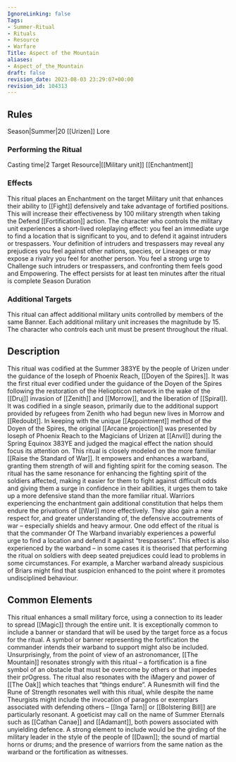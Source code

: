```yaml
---
IgnoreLinking: false
Tags:
- Summer-Ritual
- Rituals
- Resource
- Warfare
Title: Aspect of the Mountain
aliases:
- Aspect_of_the_Mountain
draft: false
revision_date: 2023-08-03 23:29:07+00:00
revision_id: 104313
---
```


## Rules
Season|Summer|20
[[Urizen]] Lore
### Performing the Ritual
Casting time|2 Target Resource|[[Military unit]]
[[Enchantment]]
### Effects
This ritual places an Enchantment on the target Military unit that enhances their ability to [[Fight]] defensively and take advantage of fortified positions. This will increase their effectiveness by 100 military strength when taking the Defend [[Fortification]] action.
The character who controls the military unit experiences a short-lived roleplaying effect: you feel an immediate urge to find a location that is significant to you, and to defend it against intruders or trespassers. Your definition of intruders and trespassers may reveal any prejudices you feel against other nations, species, or Lineages or may expose a rivalry you feel for another person. You feel a strong urge to Challenge such intruders or trespassers, and confronting them feels good and Empowering. The effect persists for at least ten minutes after the ritual is complete
Season Duration
### Additional Targets
This ritual can affect additional military units controlled by members of the same Banner. Each additional military unit increases the magnitude by 15. The character who controls each unit must be present throughout the ritual.
## Description
This ritual was codified at the Summer 383YE by the people of Urizen under the guidance of the Ioseph of Phoenix Reach, [[Doyen of the Spires]]. It was the first ritual ever codified under the guidance of the Doyen of the Spires following the restoration of the Heliopticon network in the wake of the [[Druj]] invasion of [[Zenith]] and [[Morrow]], and the liberation of [[Spiral]]. It was codified in a single season, primarily due to the additional support provided by refugees from Zenith who had begun new lives in Morrow and [[Redoubt]]. In keeping with the unique [[Appointment]] method of the Doyen of the Spires, the original [[Arcane projection]] was presented by Ioseph of Phoenix Reach to the Magicians of Urizen at [[Anvil]] during the Spring Equinox 383YE and judged the magical effect the nation should focus its attention on.
This ritual is closely modeled on the more familiar [[Raise the Standard of War]]. It empowers and enhances a warband, granting them strength of will and fighting spirit for the coming season. The ritual has the same resonance for enhancing the fighting spirit of the soldiers affected, making it easier for them to fight against difficult odds and giving them a surge in confidence in their abilities, it urges them to take up a more defensive stand than the more familiar ritual. 
Warriors experiencing the enchantment gain additional constitution that helps them endure the privations of [[War]] more effectively. They also gain a new respect for, and greater understanding of, the defensive accoutrements of war – especially shields and heavy armour. One odd effect of the ritual is that the commander Of The Warband invariably experiences a powerful urge to find a location and defend it against “trespassers”. This effect is also experienced by the warband – in some cases it is theorised that performing the ritual on soldiers with deep seated prejudices could lead to problems in some circumstances. For example, a Marcher warband already suspicious of Briars might find that suspicion enhanced to the point where it promotes undisciplined behaviour.
## Common Elements
This ritual enhances a small military force, using a connection to its leader to spread [[Magic]] through the entire unit. It is exceptionally common to include a banner or standard that will be used by the target force as a focus for the ritual. A symbol or banner representing the fortification the commander intends their warband to support might also be included.
Unsurprisingly, from the point of view of an astronomancer, [[The Mountain]] resonates strongly with this ritual – a fortification is a fine symbol of an obstacle that must be overcome by others or that impedes their prOgress. The ritual also resonates with the iMagery and power of [[The Oak]] which teaches that “things endure”. A Runesmith will find the Rune of Strength resonates well with this ritual, while despite the name Theurgists might include the invocation of paragons or exemplars associated with defending others – [[Inga Tarn]] or [[Bolstering Bill]] are particularly resonant. A goeticist may call on the name of Summer Eternals such as [[Cathan Canae]] and [[Adamant]], both powers associated with unyielding defence.
A strong element to include would be the girding of the military leader in the style of the people of [[Dawn]]; the sound of martial horns or drums; and the presence of warriors from the same nation as the warband or the fortification as witnesses.